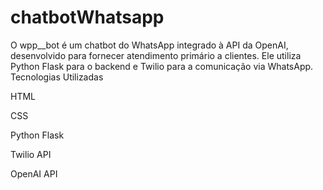 # chatbotWhatsapp
O wpp__bot é um chatbot do WhatsApp integrado à API da OpenAI, desenvolvido para fornecer atendimento primário a clientes. Ele utiliza Python Flask para o backend e Twilio para a comunicação via WhatsApp.
Tecnologias Utilizadas

HTML

CSS

Python Flask

Twilio API

OpenAI API
